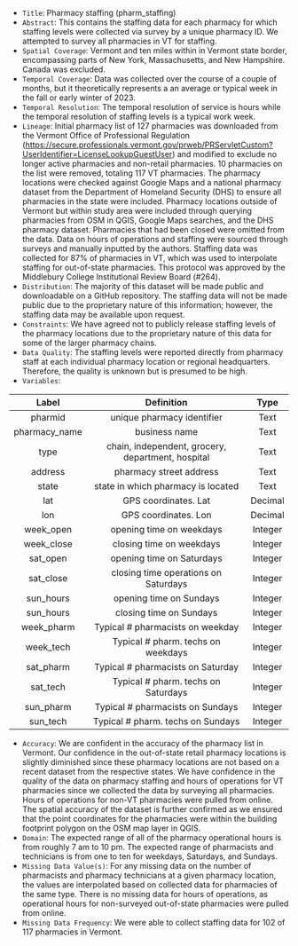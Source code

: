 - `Title`: Pharmacy staffing (pharm_staffing)
- `Abstract`: This contains the staffing data for each pharmacy for which staffing levels were collected via survey by a unique pharmacy ID. We attempted to survey all pharmacies in VT for staffing.
- `Spatial Coverage`: Vermont and ten miles within in Vermont state border, encompassing parts of New York, Massachusetts, and New Hampshire. Canada was excluded.
- `Temporal Coverage`: Data was collected over the course of a couple of months, but it theoretically represents a an average or typical week in the fall or early winter of 2023.
- `Temporal Resolution`: The temporal resolution of service is hours while the temporal resolution of staffing levels is a typical work week. 
- `Lineage`: Initial pharmacy list of 127 pharmacies was downloaded from the Vermont Office of Professional Regulation (https://secure.professionals.vermont.gov/prweb/PRServletCustom?UserIdentifier=LicenseLookupGuestUser) and modified to exclude no longer active pharmacies and non-retail pharmacies. 10 pharmacies on the list were removed, totaling 117 VT pharmacies.  The pharmacy locations were checked against Google Maps and a national pharmacy dataset from the Department of Homeland Security (DHS) to ensure all pharmacies in the state were included. Pharmacy locations outside of Vermont but within study area were included through querying pharmacies from OSM in QGIS, Google Maps searches, and the DHS pharmacy dataset. Pharmacies that had been closed were omitted from the data. Data on hours of operations and staffing were sourced through surveys and manually inputted by the authors. Staffing data was collected for 87% of pharmacies in VT, which was used to interpolate staffing for out-of-state pharmacies. This protocol was approved by the Middlebury College Institutional Review Board (#264). 
- `Distribution`: The majority of this dataset will be made public and downloadable on a GitHub repository. The staffing data will not be made public due to the proprietary nature of this information; however, the staffing data may be available upon request. 
- `Constraints`: We have agreed not to publicly release staffing levels of the pharmacy locations due to the proprietary nature of this data for some of the larger pharmacy chains.
- `Data Quality`: The staffing levels were reported directly from pharmacy staff at each individual pharmacy location or regional headquarters. Therefore, the quality is unknown but is presumed to be high.
- `Variables`:

| Label | Definition | Type |
| :--: | :--: | :--: | 
| pharmid | unique pharmacy identifier | Text| 
| pharmacy_name | business name | Text | 
| type | chain, independent, grocery, department, hospital | Text | 
| address | pharmacy street address | Text |  
| state | state in which pharmacy is located | Text | 
| lat | GPS coordinates. Lat | Decimal | 
| lon | GPS coordinates. Lon | Decimal | 
| week_open | opening time on weekdays | Integer | 
| week_close | closing time on weekdays | Integer |
| sat_open| opening time on Saturdays | Integer | 
| sat_close| closing time operations on Saturdays | Integer |
| sun_hours| opening time on Sundays | Integer | 
| sun_hours| closing time on Sundays | Integer |
| week_pharm| Typical # pharmacists on weekday | Integer | 
| week_tech| Typical # pharm. techs on weekdays  | Integer | 
| sat_pharm| Typical # pharmacists on Saturday | Integer| 
| sat_tech| Typical # pharm. techs on Saturdays  | Integer| 
| sun_pharm| Typical # pharmacists on Sundays | Integer | 
| sun_tech| Typical # pharm. techs on Sundays| Integer| 


  - `Accuracy`: We are confident in the accuracy of the pharmacy list in Vermont. Our confidence in the out-of-state retail pharmacy locations is slightly diminished since these pharmacy locations are not based on a recent dataset from the respective states. We have confidence in the quality of the data on pharmacy staffing and hours of operations for VT pharmacies since we collected the data by surveying all pharmacies. Hours of operations for non-VT pharmacies were pulled from online. The spatial accuracy of the dataset is further confirmed as we ensured that the point coordinates for the pharmacies were within the building footprint polygon on the OSM map layer in QGIS. 
  - `Domain`:  The expected range of all of the pharmacy operational hours is from roughly 7 am to 10 pm. The expected range of pharmacists and technicians is from one to ten for weekdays, Saturdays, and Sundays. 
  - `Missing Data Value(s)`: For any missing data on the number of pharmacists and pharmacy technicians at a given pharmacy location, the values are interpolated based on collected data for pharmacies of the same type. There is no missing data for hours of operations, as operational hours for non-surveyed out-of-state pharmacies were pulled from online. 
  - `Missing Data Frequency`: We were able to collect staffing data for 102 of 117 pharmacies in Vermont.
